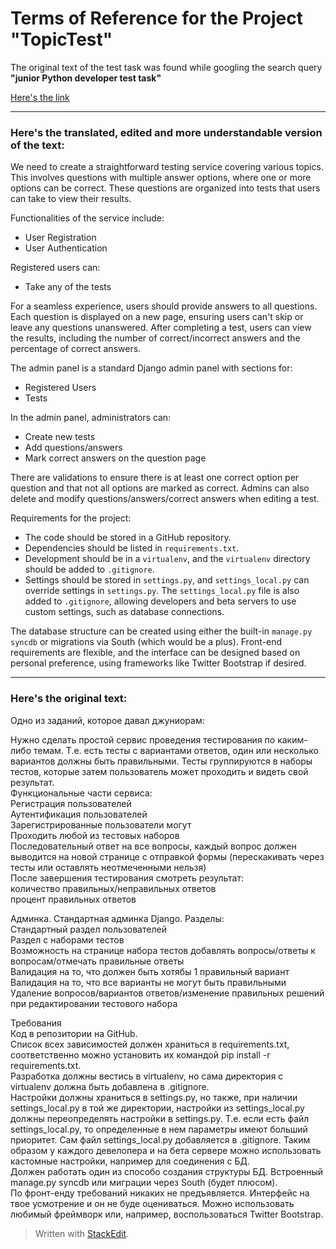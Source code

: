 ﻿# Terms of Reference for the Project "TopicTest"

The original text of the test task was found while googling the search query **"junior Python developer test task"** 

[Here's the link](https://qna.habr.com/q/212981)

---

### Here's the translated, edited and more understandable version of the text:

We need to create a straightforward testing service covering various topics. This involves questions with multiple answer options, where one or more options can be correct. These questions are organized into tests that users can take to view their results.

Functionalities of the service include:

- User Registration
- User Authentication

Registered users can:

- Take any of the tests

For a seamless experience, users should provide answers to all questions. Each question is displayed on a new page, ensuring users can't skip or leave any questions unanswered. After completing a test, users can view the results, including the number of correct/incorrect answers and the percentage of correct answers.

The admin panel is a standard Django admin panel with sections for:

- Registered Users
- Tests

In the admin panel, administrators can:

- Create new tests
- Add questions/answers
- Mark correct answers on the question page

There are validations to ensure there is at least one correct option per question and that not all options are marked as correct. Admins can also delete and modify questions/answers/correct answers when editing a test.

Requirements for the project:

- The code should be stored in a GitHub repository.
- Dependencies should be listed in `requirements.txt`.
- Development should be in a `virtualenv`, and the `virtualenv` directory should be added to `.gitignore`.
- Settings should be stored in `settings.py`, and `settings_local.py` can override settings in `settings.py`. The `settings_local.py` file is also added to `.gitignore`, allowing developers and beta servers to use custom settings, such as database connections.

The database structure can be created using either the built-in `manage.py syncdb` or migrations via South (which would be a plus). Front-end requirements are flexible, and the interface can be designed based on personal preference, using frameworks like Twitter Bootstrap if desired.

---

### Here's the original text:

Одно из заданий, которое давал джуниорам:  
  
Нужно сделать простой сервис проведения тестирования по каким-либо темам. Т.е. есть тесты с вариантами ответов, один или несколько вариантов должны быть правильными. Тесты группируются в наборы тестов, которые затем пользователь может проходить и видеть свой результат.  
Функциональные части сервиса:  
Регистрация пользователей  
Аутентификация пользователей  
Зарегистрированные пользователи могут  
Проходить любой из тестовых наборов  
Последовательный ответ на все вопросы, каждый вопрос должен выводится на новой странице с отправкой формы (перескакивать через тесты или оставлять неотмеченными нельзя)  
После завершения тестирования смотреть результат:  
количество правильных/неправильных ответов  
процент правильных ответов  
  
  
  
Админка. Стандартная админка Django. Разделы:  
Стандартный раздел пользователей  
Раздел с наборами тестов  
Возможность на странице набора тестов добавлять вопросы/ответы к вопросам/отмечать правильные ответы  
Валидация на то, что должен быть хотябы 1 правильный вариант  
Валидация на то, что все варианты не могут быть правильными  
Удаление вопросов/вариантов ответов/изменение правильных решений при редактировании тестового набора  
  
  
Требования  
Код в репозитории на GitHub.  
Список всех зависимостей должен храниться в requirements.txt, соответственно можно установить их командой pip install -r requirements.txt.  
Разработка должны вестись в virtualenv, но сама директория с virtualenv должна быть добавлена в .gitignore.  
Настройки должны храниться в settings.py, но также, при наличии settings_local.py в той же директории, настройки из settings_local.py должны переопределять настройки в settings.py. Т.е. если есть файл settings_local.py, то определенные в нем параметры имеют больший приоритет. Сам файл settings_local.py добавляется в .gitignore. Таким образом у каждого девелопера и на бета сервере можно использовать кастомные настройки, например для соединения с БД.  
Должен работать один из способо создания структуры БД. Встроенный manage.py syncdb или миграции через South (будет плюсом).  
По фронт-енду требований никаких не предъявляется. Интерфейс на твое усмотрение и он не буде оцениваться. Можно использовать любимый фреймворк или, например, воспользоваться Twitter Bootstrap.

> Written with [StackEdit](https://stackedit.io/).
